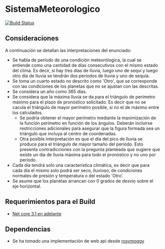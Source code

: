 # SistemaMeteorologico

[![Build Status](https://travis-ci.com/juandausa/SistemaMeteorologico.svg?token=wgeHa5Aanp9L8ryQep1u&branch=master)](https://travis-ci.com/juandausa/SistemaMeteorologico)

## Consideraciones
A continuación se detallan las interpretaciones del enunciado:
- Se habla de período de una condición meteorólogica, la cual se entiende como una cantidad de días consecutivos con el mismo estado del clima. Es decir, si hay tres días de lluvia, luego uno de sequí y luego otro día de lluvia se tendrán dos períodos de lluvia y uno de sequía.
- Se toma un cuarto estado no descrito como 'Otro', que se corresponde con las condiciones de los planetas que no se ajustan con las descritas.
- Se considera un año como 365 días.
- Se considera que la máxima lluvia se da para el triángulo de perímetro máximo para el plazo de pronóstico solicitado. Es decir que no se cacula el triángulo de mayor perímetro posible, si no el de máximo entre los calculados.
  - Se podría obtener el mayor perímetro mediante la maximización de la función perímetro en función de los ángulos. Deberán incluirse restricciones adicionales para asegurar que la figura formada sea un triángulo que incluya al centro de coordenadas.
  - Otra posible interpretación es que el día del pico de lluvia se produce para el triángulo de mayor tamaño del período. Esto presenta contradicciones con la pregunta planteada que sugiere que existe un día de lluvia máxima para todo el pronóstico y no uno por período.
- Cada día tendrá solo una característica climática, es decir que para cada día el mismo solo podrá ser seco, lluvioso, de condiciones normales de presión y temperatura o del estado 'Otro'.
- Se asume que los planetas arrancan con 0 grados de desvio sobre el eje horizontal.

## Requerimientos para el Build
- [Net core 3.1 en adelante](https://dotnet.microsoft.com/download)

## Dependencias
- Se ha tomado una implementación de web api desde [rosymoggy](https://github.com/rosymoggy/HwEFCoreWebAPI)